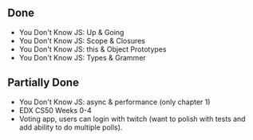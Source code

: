 ## Done
* You Don't Know JS: Up & Going
* You Don't Know JS: Scope & Closures
* You Don't Know JS: this & Object Prototypes
* You Don't Know JS: Types & Grammer

## Partially Done
- You Don't Know JS: async & performance (only chapter 1)
- EDX CS50 Weeks 0-4
- Voting app, users can login with twitch (want to polish with tests and 
add ability to do multiple polls).

